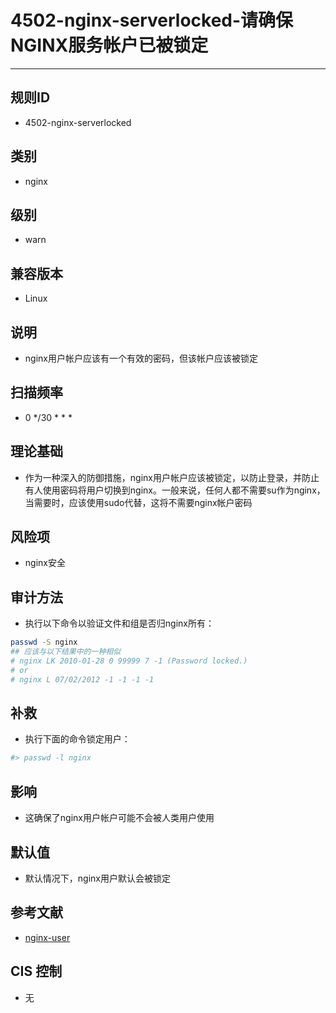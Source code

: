 # 4502-nginx-serverlocked-请确保NGINX服务帐户已被锁定
---

## 规则ID

- 4502-nginx-serverlocked


## 类别

- nginx


## 级别

- warn


## 兼容版本


- Linux




## 说明


- nginx用户帐户应该有一个有效的密码，但该帐户应该被锁定



## 扫描频率
- 0 */30 * * *

## 理论基础


- 作为一种深入的防御措施，nginx用户帐户应该被锁定，以防止登录，并防止有人使用密码将用户切换到nginx。一般来说，任何人都不需要su作为nginx，当需要时，应该使用sudo代替，这将不需要nginx帐户密码






## 风险项


- nginx安全



## 审计方法
- 执行以下命令以验证文件和组是否归nginx所有：

```bash
passwd -S nginx
## 应该与以下结果中的一种相似
# nginx LK 2010-01-28 0 99999 7 -1 (Password locked.)
# or
# nginx L 07/02/2012 -1 -1 -1 -1
```



## 补救
- 执行下面的命令锁定用户：
```bash
#> passwd -l nginx
```



## 影响


- 这确保了nginx用户帐户可能不会被人类用户使用




## 默认值


- 默认情况下，nginx用户默认会被锁定




## 参考文献


- [nginx-user](http://nginx.org/en/docs/ngx_core_module.html#user)



## CIS 控制


- 无


